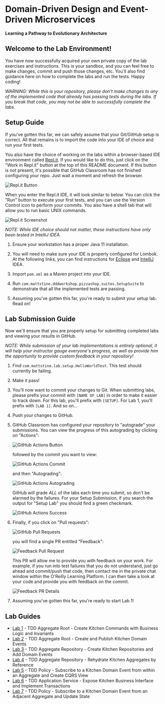 # Domain-Driven Design and Event-Driven Microservices

**Learning a Pathway to Evolutionary Architecture**

## Welcome to the Lab Environment!

You have now successfully acquired your own private copy of the lab exercises and instructions.
This is your sandbox, and you can feel free to make changes, commit and push those changes, etc.
You'll also find guidance here on how to complete the labs and run the tests. Happy coding!

_WARNING: While this is *your* repository, please don't make changes to any of the implemented code that already has passing tests during the labs.
If you break that code, you may not be able to successfully complete the labs._

## Setup Guide

If you've gotten this far, we can safely assume that your Git/GitHub setup is correct.
All that remains is to import the code into your IDE of choice and run your first tests.

You also have the choice of working on the labs within a browser-based IDE environment
called [Repl.it](https://repl.it). If you would like to do this, just click on the "Work in Repl.it" button
at the top of this README document. If this button is not present, it's possible that GitHub
Classroom has not finished configuring your repo. Just wait a moment and refresh the browser.

![Repl.it Button](assets/repl_it_button.png "Repl.it Button")

When you enter the Repl.it IDE, it will look similar to below. You can click the "Run" button to execute your
first tests, and you can use the Version Control icon to perform your commits. You also have a shell
tab that will allow you to run basic UNIX commands.

![Repl.it Screenshot](assets/repl_it.png "Repl.it Screenshot")

_NOTE: While IDE choice should not matter, these instructions have only been tested in IntelliJ IDEA._

1. Ensure your workstation has a proper Java 11 installation.

1. You will need to make sure your IDE is properly configured for Lombok.
At the following links, you can find instructions for [Eclipse](https://projectlombok.org/setup/eclipse) and [IntelliJ](https://projectlombok.org/setup/intellij) IDEA.

1. Import `pom.xml` as a Maven project into your IDE.

1. Run `com.mattstine.dddworkshop.pizzashop.suites.SetupSuite` to demonstrate that all the implemented tests are passing.

1. Assuming you've gotten this far, you're ready to submit your setup lab. Read on!

## Lab Submission Guide

Now we'll ensure that you are properly setup for submitting completed labs and viewing your results in GitHub.

_NOTE: While submission of your lab implementations is entirely optional, it will help your instructor gauge everyone's progress, as well as provide him the opportunity to provide custom feedback in your repository!_

1. Find `com.mattstine.lab.setup.HelloWorldTest`. This test should currently be failing.

1. Make it pass!

1. You'll now want to commit your changes to Git. When submitting labs, please prefix your commit with `[NAME OF LAB]` in order to make it easier to track down.
For this lab, you'll prefix with `[SETUP]`. For Lab 1, you'll prefix with `[LAB 1]`. And so on...

1. Push your changes to GitHub.

1. GitHub Classroom has configured your repository to "autograde" your submissions. You can view the progress of
   this autograding by clicking on "Actions":

   ![GitHub Actions Button](assets/gh_actions_button.png "GitHub Actions Button") 

   followed by the commit you want to view:

   ![GitHub Actions Commit](assets/gh_actions_commit.png "GitHub Actions Commit")

   and then "Autograding":

   ![GitHub Actions Autograding](assets/gh_actions_autograding.png "GitHub Actions Autograding")

   GitHub will grade *ALL* of the labs each time you submit, so don't be alarmed by the failures. For your Setup Submission, if you
   search the output for "Setup Lab" you should find a green checkmark.
   
   ![GitHub Actions Success](assets/gh_actions_success.png "GitHub Actions Success")

1. Finally, if you click on "Pull requests":

   ![GitHub Pull Requests](assets/gh_pull_requests.png "GitHub Pull Requests")
   
   you will find a single PR entitled "Feedback":

   ![Feedback Pull Request](assets/gh_pull_requests_feedback.png "Feedback Pull Request")

   This PR will allow me to provide you with feedback on your work. For example, if you run into test failures that you do not understand, just
   go ahead and commit/push that code, then contact me in the private chat window within the O'Reilly Learning Platform. I can then take a look at your code and
   provide you with feedback on the commit.

   ![Feedback PR Details](assets/gh_pull_requests_feedback_detail.png "Feedback PR Details")

1. Assuming you've gotten this far, you're ready to start Lab 1!

## Lab Guides

* [Lab 1](docs/lab1.adoc) - TDD Aggregate Root - Create Kitchen Commands with Business Logic and Invariants
* [Lab 2](docs/lab2.adoc) - TDD Aggregate Root - Create and Publish Kitchen Domain Events
* [Lab 3](docs/lab3.adoc) - TDD Aggregate Repository - Create Kitchen Repositories and Add Domain Events
* [Lab 4](docs/lab4.adoc) - TDD Aggregate Repository - Rehydrate Kitchen Aggregates by Reference
* [Lab 5](docs/lab5.adoc) - TDD Policy - Subscribe to a Kitchen Domain Event from within an Aggregate and Create CQRS View
* [Lab 6](docs/lab6.adoc) - TDD Application Service - Expose Kitchen Business Interface and Implement Transactions
* [Lab 7](docs/lab7.adoc) - TDD Policy - Subscribe to a Kitchen Domain Event from an Adjacent Aggregate and Update State
